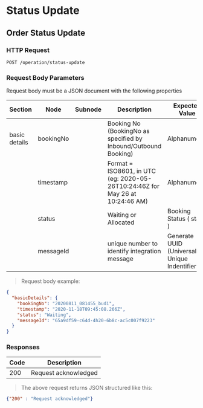 # Status Update

## Order Status Update

### HTTP Request

`POST /operation/status-update`

### Request Body Parameters

Request body must be a JSON document with the following properties

| Section | Node   | Subnode  | Description | Expected Value | Required | 
| ----- | ------| ------|------------------ | ----| --- | 
| basic details|bookingNo||Booking No (BookingNo as specified by Inbound/Outbound Booking) | Alphanumeric| Yes | 
| | timestamp |  | Format = ISO8601, in UTC (eg: 2020-05-26T10:24:46Z for May 26 at 10:24:46 AM) | Alphanumeric| Yes|
||status||Waiting or Allocated|Booking Status ( state )|Waiting or Allocated| Yes
||messageId||unique number to identify integration message| Generate UUID (Universally Unique Indentifier) |UUID (Universally Unique Identifier) | Yes|

> Request body example:

```json
{
  "basicDetails": {
    "bookingNo": "20200811_081455_budi",
    "timestamp": "2020-11-18T09:45:08.266Z",
    "status": "Waiting",
    "messageId": "65a9df59-c64d-4h20-6b8c-ac5c007f9223"
  }
}
```

### Responses 

|Code| Description 
|----|---------------------
| 200| Request acknowledged 


> The above request returns JSON structured like this:

```json
{"200" : "Request acknowledged"}
```
